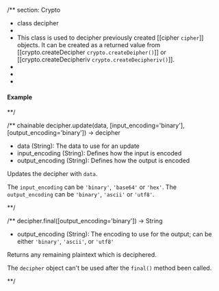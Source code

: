 /** section: Crypto
  * class decipher
  *
  * This class is used to decipher previously created [[cipher `cipher`]] objects. It can be created as a returned value from [[crypto.createDecipher `crypto.createDeipher()`]] or [[crypto.createDecipheriv `crypto.createDecipheriv()`]].
  *
  *
  *
#### Example

<script src='http://snippets.c9.io/github.com/c9/nodemanual.org-examples/nodejs_ref_guide/crypto/cipher.js?linestart=3&lineend=0&showlines=false' defer='defer'></script>

**/

/** chainable
decipher.update(data, [input_encoding='binary'], [output_encoding='binary']) -> decipher
- data (String): The data to use for an update
- input_encoding (String): Defines how the input is encoded
- output_encoding (String): Defines how the output is encoded

Updates the decipher with `data`.

The `input_encoding` can be `'binary'`, `'base64'` or `'hex'`. 
The `output_encoding` can be `'binary'`, `'ascii'` or `'utf8'`.


**/ 


/**
decipher.final([output_encoding='binary']) -> String
- output_encoding (String): The encoding to use for the output; can be either `'binary'`, `'ascii'`, or `'utf8'`

Returns any remaining plaintext which is deciphered.

<Note>The `decipher` object can't be used after the `final()` method been called.</Note>


**/ 
